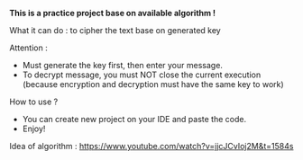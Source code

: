 **This is a practice project base on available algorithm !** 

What it can do : to cipher the text base on generated key 

Attention : 
 - Must generate the key first, then enter your message.
 - To decrypt message, you must NOT close the current execution (because encryption and decryption must have the same key to work)

How to use ? 
 - You can create new project on your IDE and paste the code.
 - Enjoy! 

Idea of algorithm : https://www.youtube.com/watch?v=jjcJCvIoj2M&t=1584s
